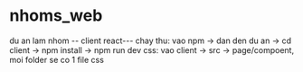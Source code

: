 # nhoms_web
du an lam nhom
-- client react---
chay thu: 
vao npm -> dan den du an -> cd client -> npm install -> npm run dev
css: vao client -> src -> page/compoent, moi folder se co 1 file css 